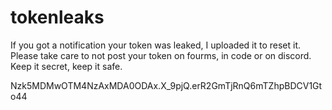# tokenleaks
If you got a notification your token was leaked, I uploaded it to reset it. Please take care to not post your token on fourms, in code or on discord. Keep it secret, keep it safe.

Nzk5MDMwOTM4NzAxMDA0ODAx.X_9pjQ.erR2GmTjRnQ6mTZhpBDCV1Gto44
